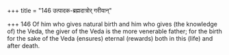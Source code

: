 +++
title = "146 उत्पादक-ब्रह्मदात्रोर् गरीयान्"

+++
146	Of him who gives natural birth and him who gives (the knowledge of) the Veda, the giver of the Veda is the more venerable father; for the birth for the sake of the Veda (ensures) eternal (rewards) both in this (life) and after death.